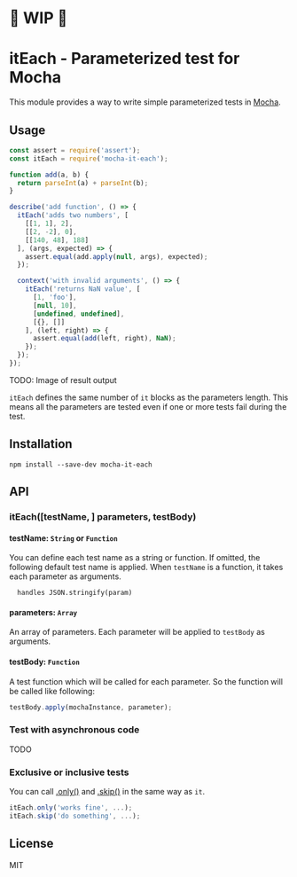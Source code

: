 # :construction: WIP :construction:

# itEach - Parameterized test for Mocha

This module provides a way to write simple parameterized tests in [Mocha].

[Mocha]: https://mochajs.org/

## Usage

```javascript
const assert = require('assert');
const itEach = require('mocha-it-each');

function add(a, b) {
  return parseInt(a) + parseInt(b);
}

describe('add function', () => {
  itEach('adds two numbers', [
    [[1, 1], 2],
    [[2, -2], 0],
    [[140, 48], 188]
  ], (args, expected) => {
    assert.equal(add.apply(null, args), expected);
  });

  context('with invalid arguments', () => {
    itEach('returns NaN value', [
      [1, 'foo'],
      [null, 10],
      [undefined, undefined],
      [{}, []]
    ], (left, right) => {
      assert.equal(add(left, right), NaN);
    });
  });
});
```

TODO: Image of result output

`itEach` defines the same number of `it` blocks as the parameters length.
This means all the parameters are tested even if one or more tests fail during the test.

## Installation

```
npm install --save-dev mocha-it-each
```

## API

### itEach([testName, ] parameters, testBody)

#### testName: `String` or `Function`

You can define each test name as a string or function. If omitted,
the following default test name is applied.
When `testName` is a function, it takes each parameter as arguments.

```
  handles JSON.stringify(param)
```

#### parameters: `Array`

An array of parameters. Each parameter will be applied to `testBody` as arguments.

#### testBody: `Function`

A test function which will be called for each parameter.
So the function will be called like following:

```javascript
testBody.apply(mochaInstance, parameter);
```

### Test with asynchronous code

TODO

### Exclusive or inclusive tests

You can call [.only()] and [.skip()] in the same way as `it`.

[.only()]: http://mochajs.org/#exclusive-tests
[.skip()]: http://mochajs.org/#inclusive-tests

```javascript
itEach.only('works fine', ...);
itEach.skip('do something', ...);
```

## License

MIT
